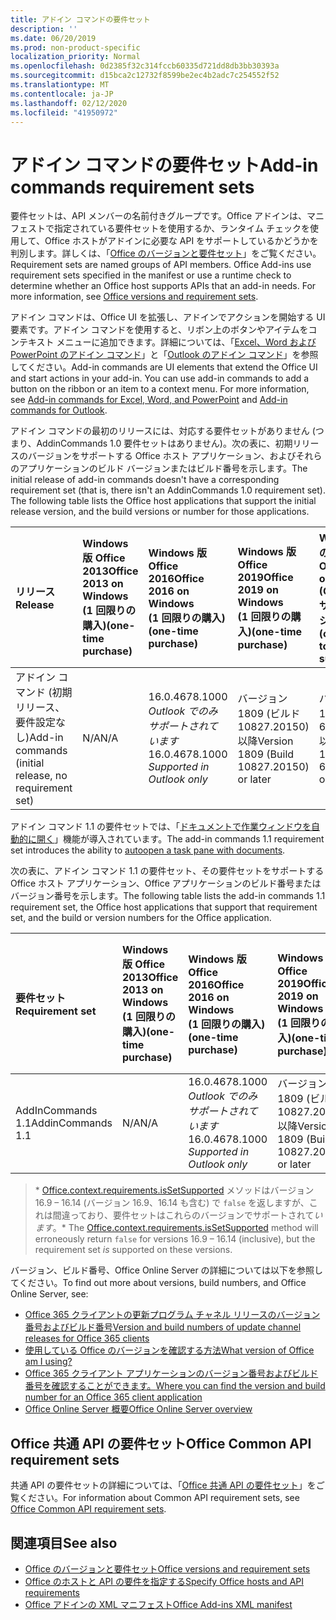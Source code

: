 ```yaml
---
title: アドイン コマンドの要件セット
description: ''
ms.date: 06/20/2019
ms.prod: non-product-specific
localization_priority: Normal
ms.openlocfilehash: 0d2385f32c314fccb60335d721dd8db3bb30393a
ms.sourcegitcommit: d15bca2c12732f8599be2ec4b2adc7c254552f52
ms.translationtype: MT
ms.contentlocale: ja-JP
ms.lasthandoff: 02/12/2020
ms.locfileid: "41950972"
---
```

# <a name="add-in-commands-requirement-sets"></a><span data-ttu-id="f6a9c-102">アドイン コマンドの要件セット</span><span class="sxs-lookup"><span data-stu-id="f6a9c-102">Add-in commands requirement sets</span></span>

<span data-ttu-id="f6a9c-p101">要件セットは、API メンバーの名前付きグループです。Office アドインは、マニフェストで指定されている要件セットを使用するか、ランタイム チェックを使用して、Office ホストがアドインに必要な API をサポートしているかどうかを判別します。詳しくは、「[Office のバージョンと要件セット](/office/dev/add-ins/develop/office-versions-and-requirement-sets)」をご覧ください。</span><span class="sxs-lookup"><span data-stu-id="f6a9c-p101">Requirement sets are named groups of API members. Office Add-ins use requirement sets specified in the manifest or use a runtime check to determine whether an Office host supports APIs that an add-in needs. For more information, see [Office versions and requirement sets](/office/dev/add-ins/develop/office-versions-and-requirement-sets).</span></span>

<span data-ttu-id="f6a9c-p102">アドイン コマンドは、Office UI を拡張し、アドインでアクションを開始する UI 要素です。アドイン コマンドを使用すると、リボン上のボタンやアイテムをコンテキスト メニューに追加できます。詳細については、「[Excel、Word および PowerPoint のアドイン コマンド](/office/dev/add-ins/design/add-in-commands)」と「[Outlook のアドイン コマンド](/outlook/add-ins/add-in-commands-for-outlook)」を参照してください。</span><span class="sxs-lookup"><span data-stu-id="f6a9c-p102">Add-in commands are UI elements that extend the Office UI and start actions in your add-in. You can use add-in commands to add a button on the ribbon or an item to a context menu. For more information, see [Add-in commands for Excel, Word, and PowerPoint](/office/dev/add-ins/design/add-in-commands) and [Add-in commands for Outlook](/outlook/add-ins/add-in-commands-for-outlook).</span></span>

<span data-ttu-id="f6a9c-p103">アドイン コマンドの最初のリリースには、対応する要件セットがありません (つまり、AddinCommands 1.0 要件セットはありません)。次の表に、初期リリースのバージョンをサポートする Office ホスト アプリケーション、およびそれらのアプリケーションのビルド バージョンまたはビルド番号を示します。</span><span class="sxs-lookup"><span data-stu-id="f6a9c-p103">The initial release of add-in commands doesn't have a corresponding requirement set (that is, there isn't an AddinCommands 1.0 requirement set). The following table lists the Office host applications that support the initial release version, and the build versions or number for those applications.</span></span>  

| <span data-ttu-id="f6a9c-111">リリース</span><span class="sxs-lookup"><span data-stu-id="f6a9c-111">Release</span></span>   |  <span data-ttu-id="f6a9c-112">Windows 版 Office 2013</span><span class="sxs-lookup"><span data-stu-id="f6a9c-112">Office 2013 on Windows</span></span><br><span data-ttu-id="f6a9c-113">(1 回限りの購入)</span><span class="sxs-lookup"><span data-stu-id="f6a9c-113">(one-time purchase)</span></span> | <span data-ttu-id="f6a9c-114">Windows 版 Office 2016</span><span class="sxs-lookup"><span data-stu-id="f6a9c-114">Office 2016 on Windows</span></span><br><span data-ttu-id="f6a9c-115">(1 回限りの購入)</span><span class="sxs-lookup"><span data-stu-id="f6a9c-115">(one-time purchase)</span></span> | <span data-ttu-id="f6a9c-116">Windows 版 Office 2019</span><span class="sxs-lookup"><span data-stu-id="f6a9c-116">Office 2019 on Windows</span></span><br><span data-ttu-id="f6a9c-117">(1 回限りの購入)</span><span class="sxs-lookup"><span data-stu-id="f6a9c-117">(one-time purchase)</span></span> | <span data-ttu-id="f6a9c-118">Windows での Office</span><span class="sxs-lookup"><span data-stu-id="f6a9c-118">Office on Windows</span></span><br><span data-ttu-id="f6a9c-119">(Office 365 サブスクリプションに接続)</span><span class="sxs-lookup"><span data-stu-id="f6a9c-119">(connected to Office 365 subscription)</span></span>   |  <span data-ttu-id="f6a9c-120">Office on iPad</span><span class="sxs-lookup"><span data-stu-id="f6a9c-120">Office on iPad</span></span><br><span data-ttu-id="f6a9c-121">(Office 365 サブスクリプションに接続)</span><span class="sxs-lookup"><span data-stu-id="f6a9c-121">(connected to Office 365 subscription)</span></span>  |  <span data-ttu-id="f6a9c-122">Office on Mac</span><span class="sxs-lookup"><span data-stu-id="f6a9c-122">Office on Mac</span></span><br><span data-ttu-id="f6a9c-123">(Office 365 サブスクリプションに接続)</span><span class="sxs-lookup"><span data-stu-id="f6a9c-123">(connected to Office 365 subscription)</span></span>  | <span data-ttu-id="f6a9c-124">Office on the web</span><span class="sxs-lookup"><span data-stu-id="f6a9c-124">Office on the web</span></span>  |
|:-----|:-----|:-----|:-----|:-----|:-----|:-----|:-----|
| <span data-ttu-id="f6a9c-125">アドイン コマンド (初期リリース、要件設定なし)</span><span class="sxs-lookup"><span data-stu-id="f6a9c-125">Add-in commands (initial release, no requirement set)</span></span> | <span data-ttu-id="f6a9c-126">N/A</span><span class="sxs-lookup"><span data-stu-id="f6a9c-126">N/A</span></span> | <span data-ttu-id="f6a9c-127">16.0.4678.1000 *Outlook でのみサポートされています*</span><span class="sxs-lookup"><span data-stu-id="f6a9c-127">16.0.4678.1000 *Supported in Outlook only*</span></span> | <span data-ttu-id="f6a9c-128">バージョン 1809 (ビルド 10827.20150) 以降</span><span class="sxs-lookup"><span data-stu-id="f6a9c-128">Version 1809 (Build 10827.20150) or later</span></span> |<span data-ttu-id="f6a9c-129">バージョン 1603 (ビルド 6769.0000) 以降</span><span class="sxs-lookup"><span data-stu-id="f6a9c-129">Version 1603 (Build 6769.0000) or later</span></span> | <span data-ttu-id="f6a9c-130">該当なし</span><span class="sxs-lookup"><span data-stu-id="f6a9c-130">N/A</span></span> | <span data-ttu-id="f6a9c-131">15.33 以降</span><span class="sxs-lookup"><span data-stu-id="f6a9c-131">15.33 or later</span></span>| <span data-ttu-id="f6a9c-132">2016 年 1 月</span><span class="sxs-lookup"><span data-stu-id="f6a9c-132">January 2016</span></span> |

<span data-ttu-id="f6a9c-133">アドイン コマンド 1.1 の要件セットでは、「[ドキュメントで作業ウィンドウを自動的に開く](/office/dev/add-ins/develop/automatically-open-a-task-pane-with-a-document)」機能が導入されています。</span><span class="sxs-lookup"><span data-stu-id="f6a9c-133">The add-in commands 1.1 requirement set introduces the ability to [autoopen a task pane with documents](/office/dev/add-ins/develop/automatically-open-a-task-pane-with-a-document).</span></span>

<span data-ttu-id="f6a9c-134">次の表に、アドイン コマンド 1.1 の要件セット、その要件セットをサポートする Office ホスト アプリケーション、Office アプリケーションのビルド番号またはバージョン番号を示します。</span><span class="sxs-lookup"><span data-stu-id="f6a9c-134">The following table lists the add-in commands 1.1 requirement set, the Office host applications that support that requirement set, and the build or version numbers for the Office application.</span></span>

|  <span data-ttu-id="f6a9c-135">要件セット</span><span class="sxs-lookup"><span data-stu-id="f6a9c-135">Requirement set</span></span>  |  <span data-ttu-id="f6a9c-136">Windows 版 Office 2013</span><span class="sxs-lookup"><span data-stu-id="f6a9c-136">Office 2013 on Windows</span></span><br><span data-ttu-id="f6a9c-137">(1 回限りの購入)</span><span class="sxs-lookup"><span data-stu-id="f6a9c-137">(one-time purchase)</span></span> | <span data-ttu-id="f6a9c-138">Windows 版 Office 2016</span><span class="sxs-lookup"><span data-stu-id="f6a9c-138">Office 2016 on Windows</span></span><br><span data-ttu-id="f6a9c-139">(1 回限りの購入)</span><span class="sxs-lookup"><span data-stu-id="f6a9c-139">(one-time purchase)</span></span> | <span data-ttu-id="f6a9c-140">Windows 版 Office 2019</span><span class="sxs-lookup"><span data-stu-id="f6a9c-140">Office 2019 on Windows</span></span><br><span data-ttu-id="f6a9c-141">(1 回限りの購入)</span><span class="sxs-lookup"><span data-stu-id="f6a9c-141">(one-time purchase)</span></span> | <span data-ttu-id="f6a9c-142">Windows での Office</span><span class="sxs-lookup"><span data-stu-id="f6a9c-142">Office on Windows</span></span><br><span data-ttu-id="f6a9c-143">(Office 365 サブスクリプションに接続)</span><span class="sxs-lookup"><span data-stu-id="f6a9c-143">(connected to Office 365 subscription)</span></span>   |  <span data-ttu-id="f6a9c-144">Office on iPad</span><span class="sxs-lookup"><span data-stu-id="f6a9c-144">Office on iPad</span></span><br><span data-ttu-id="f6a9c-145">(Office 365 サブスクリプションに接続)</span><span class="sxs-lookup"><span data-stu-id="f6a9c-145">(connected to Office 365 subscription)</span></span>  |  <span data-ttu-id="f6a9c-146">Office on Mac</span><span class="sxs-lookup"><span data-stu-id="f6a9c-146">Office on Mac</span></span><br><span data-ttu-id="f6a9c-147">(Office 365 サブスクリプションに接続)</span><span class="sxs-lookup"><span data-stu-id="f6a9c-147">(connected to Office 365 subscription)</span></span>  | <span data-ttu-id="f6a9c-148">Office on the web</span><span class="sxs-lookup"><span data-stu-id="f6a9c-148">Office on the web</span></span>  |  
|:-----|:-----|:-----|:-----|:-----|:-----|:-----|:-----|
| <span data-ttu-id="f6a9c-149">AddInCommands 1.1</span><span class="sxs-lookup"><span data-stu-id="f6a9c-149">AddinCommands 1.1</span></span>  | <span data-ttu-id="f6a9c-150">N/A</span><span class="sxs-lookup"><span data-stu-id="f6a9c-150">N/A</span></span> | <span data-ttu-id="f6a9c-151">16.0.4678.1000 *Outlook でのみサポートされています*</span><span class="sxs-lookup"><span data-stu-id="f6a9c-151">16.0.4678.1000 *Supported in Outlook only*</span></span>  | <span data-ttu-id="f6a9c-152">バージョン 1809 (ビルド 10827.20150) 以降</span><span class="sxs-lookup"><span data-stu-id="f6a9c-152">Version 1809 (Build 10827.20150) or later</span></span> | <span data-ttu-id="f6a9c-153">バージョン 1705 (ビルド 8121.1000) 以降</span><span class="sxs-lookup"><span data-stu-id="f6a9c-153">Version 1705 (Build 8121.1000) or later</span></span> | <span data-ttu-id="f6a9c-154">N/A</span><span class="sxs-lookup"><span data-stu-id="f6a9c-154">N/A</span></span> | <span data-ttu-id="f6a9c-155">15.34 以降\*</span><span class="sxs-lookup"><span data-stu-id="f6a9c-155">15.34 or later\*</span></span>| <span data-ttu-id="f6a9c-156">2017 年 5 月</span><span class="sxs-lookup"><span data-stu-id="f6a9c-156">May 2017</span></span> |

><span data-ttu-id="f6a9c-157">\* [Office.context.requirements.isSetSupported](/javascript/api/office/office.requirementsetsupport#issetsupported-name--minversion-) メソッドはバージョン 16.9 &ndash; 16.14 (バージョン 16.9、16.14 も含む) で `false` を返しますが、これは間違っており、要件セットはこれらのバージョンでサポートされて*います*。</span><span class="sxs-lookup"><span data-stu-id="f6a9c-157">\* The [Office.context.requirements.isSetSupported](/javascript/api/office/office.requirementsetsupport#issetsupported-name--minversion-) method will erroneously return `false` for versions 16.9 &ndash; 16.14 (inclusive), but the requirement set *is* supported on these versions.</span></span>

<span data-ttu-id="f6a9c-158">バージョン、ビルド番号、Office Online Server の詳細については以下を参照してください。</span><span class="sxs-lookup"><span data-stu-id="f6a9c-158">To find out more about versions, build numbers, and Office Online Server, see:</span></span>

- [<span data-ttu-id="f6a9c-159">Office 365 クライアントの更新プログラム チャネル リリースのバージョン番号およびビルド番号</span><span class="sxs-lookup"><span data-stu-id="f6a9c-159">Version and build numbers of update channel releases for Office 365 clients</span></span>](https://support.office.com/article/version-and-build-numbers-of-update-channel-releases-ae942449-1fca-4484-898b-a933ea23def7)
- [<span data-ttu-id="f6a9c-160">使用している Office のバージョンを確認する方法</span><span class="sxs-lookup"><span data-stu-id="f6a9c-160">What version of Office am I using?</span></span>](https://support.office.com/article/What-version-of-Office-am-I-using-932788b8-a3ce-44bf-bb09-e334518b8b19)
- [<span data-ttu-id="f6a9c-161">Office 365 クライアント アプリケーションのバージョン番号およびビルド番号を確認することができます。</span><span class="sxs-lookup"><span data-stu-id="f6a9c-161">Where you can find the version and build number for an Office 365 client application</span></span>](https://support.office.com/article/version-and-build-numbers-of-update-channel-releases-ae942449-1fca-4484-898b-a933ea23def7)
- [<span data-ttu-id="f6a9c-162">Office Online Server 概要</span><span class="sxs-lookup"><span data-stu-id="f6a9c-162">Office Online Server overview</span></span>](/officeonlineserver/office-online-server-overview)

## <a name="office-common-api-requirement-sets"></a><span data-ttu-id="f6a9c-163">Office 共通 API の要件セット</span><span class="sxs-lookup"><span data-stu-id="f6a9c-163">Office Common API requirement sets</span></span>

<span data-ttu-id="f6a9c-164">共通 API の要件セットの詳細については、「[Office 共通 API の要件セット](office-add-in-requirement-sets.md)」をご覧ください。</span><span class="sxs-lookup"><span data-stu-id="f6a9c-164">For information about Common API requirement sets, see [Office Common API requirement sets](office-add-in-requirement-sets.md).</span></span>

## <a name="see-also"></a><span data-ttu-id="f6a9c-165">関連項目</span><span class="sxs-lookup"><span data-stu-id="f6a9c-165">See also</span></span>

- [<span data-ttu-id="f6a9c-166">Office のバージョンと要件セット</span><span class="sxs-lookup"><span data-stu-id="f6a9c-166">Office versions and requirement sets</span></span>](/office/dev/add-ins/develop/office-versions-and-requirement-sets)
- [<span data-ttu-id="f6a9c-167">Office のホストと API の要件を指定する</span><span class="sxs-lookup"><span data-stu-id="f6a9c-167">Specify Office hosts and API requirements</span></span>](/office/dev/add-ins/develop/specify-office-hosts-and-api-requirements)
- [<span data-ttu-id="f6a9c-168">Office アドインの XML マニフェスト</span><span class="sxs-lookup"><span data-stu-id="f6a9c-168">Office Add-ins XML manifest</span></span>](/office/dev/add-ins/develop/add-in-manifests)

